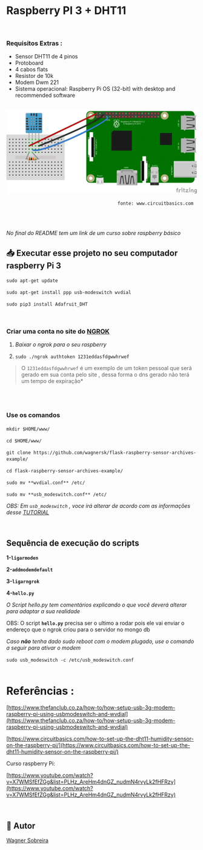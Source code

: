 # Raspberry PI 3 + DHT11

<br>


### Requisitos Extras :

- Sensor DHT11 de 4 pinos
- Protoboard
- 4 cabos flats
- Resistor de 10k
- Modem Dwm 221  
- Sistema operacional:  Raspberry Pi OS (32-bit) with desktop and recommended software  
<br>
  
  
<img src="/image/dht11circuit.png">


                                             fonte: www.circuitbasics.com
                                             
<br><br>
                                  

*No final do README tem um *link de um curso sobre raspberry básico**




## 📥 Executar esse projeto no seu computador raspberry Pi 3


`sudo apt-get update `

`sudo apt-get install ppp usb-modeswitch wvdial`

`sudo pip3 install Adafruit_DHT`  

<br>

### Criar uma conta no site do [NGROK](https://ngrok.com/)

1. *Baixar o ngrok para o seu raspberry*

2. `sudo ./ngrok authtoken 1231eddasfdgwwhrwef`

> O `1231eddasfdgwwhrwef` é um exemplo de um token pessoal que será gerado em sua conta pelo site , dessa forma o dns gerado não terá um tempo de expiração*

<br><br>

### Use os comandos

`mkdir $HOME/www/`

`cd $HOME/www/`

`git clone https://github.com/wagnersk/flask-raspberry-sensor-archives-example/`

`cd flask-raspberry-sensor-archives-example/`

`sudo mv **wvdial.conf** /etc/`

`sudo mv **usb_modeswitch.conf** /etc/`

*OBS: Em `usb_modeswitch` , voce irá alterar de acordo com as informações desse [TUTORIAL](https://www.thefanclub.co.za/how-to/how-setup-usb-3g-modem-raspberry-pi-using-usbmodeswitch-and-wvdial)*

<br>

## Sequência de execução do scripts

**1-`ligarmoden`** 

**2-`addmodemdefault`** 

**3-`ligarngrok`**

**4-`hello.py`**

*O Script hello.py tem comentários explicando o que você deverá alterar para adaptar a sua realidade*

OBS: O script **`hello.py`** precisa ser o ultimo a rodar pois ele vai enviar o endereço que o ngrok criou para o servidor no mongo db 
<br>

*Caso **não** tenha dado sudo reboot com o modem plugado, use o comando a seguir para ativar o modem*

`sudo usb_modeswitch -c /etc/usb_modeswitch.conf `
<br><br>

# Referências :

[https://www.thefanclub.co.za/how-to/how-setup-usb-3g-modem-raspberry-pi-using-usbmodeswitch-and-wvdial](https://www.thefanclub.co.za/how-to/how-setup-usb-3g-modem-raspberry-pi-using-usbmodeswitch-and-wvdial)

[https://www.circuitbasics.com/how-to-set-up-the-dht11-humidity-sensor-on-the-raspberry-pi/](https://www.circuitbasics.com/how-to-set-up-the-dht11-humidity-sensor-on-the-raspberry-pi/)

Curso raspberry Pi:

[https://www.youtube.com/watch?v=X7WMSfEfZGg&list=PLHz_AreHm4dnGZ_nudmN4rvyLk2fHFRzy](https://www.youtube.com/watch?v=X7WMSfEfZGg&list=PLHz_AreHm4dnGZ_nudmN4rvyLk2fHFRzy)

<br>

##  📕 Autor

[Wagner Sobreira](https://www.linkedin.com/in/wagner-sobreira-395b66167/)
